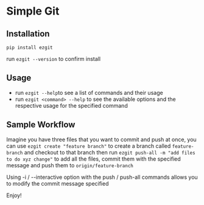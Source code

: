# Simple Git

## Installation

```
pip install ezgit
```

run `ezgit --version` to confirm install

## Usage

* run `ezgit --help`to see a list of commands and their usage
* run `ezgit <command> --help` to see the available options and the respective usage for the specified command

## Sample Workflow

Imagine you have three files that you want to commit and push at once, you can use 
`ezgit create "feature branch"` to create a branch called `feature-branch` and checkout to that branch then run `ezgit push-all -m "add files to do xyz change"` to add all the files, commit them with the specified message and push them to `origin/feature-branch`

Using -i / --interactive option with the push / push-all commands allows you to modify the commit message specified

Enjoy!
